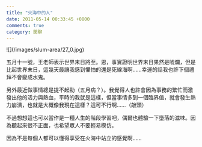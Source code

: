 ```yaml
---
title: "火海中的人"
date: 2011-05-14 00:33:45 +0800
comments: true
category: 閒聊
---
```

<p>![](/images/slum-area/27_0.jpg)</p><p>五月十一號，王老師表示世界末日將至。恩，事實證明世界末日果然是唬爛，但是比起世界末日，這幾天最讓我感到懼怕的還是死線海啊&hellip;&hellip;幸運的話我也許下個禮拜不會變成水鬼。</p><p>另外最近做事情總是提不起勁（五月病？）。我覺得人也許會因為事務的繁忙而激發出他的活力與熱血，平時的我就是這樣，但當事情多到一個臨界值，就會發生熱力崩潰，也就是大概像我現在這樣？這可不行啊&hellip;&hellip;（敲頭）</p><p>不過想想這也可以當作是一種人生的階段學習吧，偶爾也體驗一下墮落的滋味。因為聽起來很不正面，也希望眾人不要輕易模仿。</p><p>因為不是每個人都可以懂得享受在火海中站立的感覺啊&hellip;&hellip;</p>
